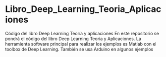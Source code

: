 # Libro_Deep_Learning_Teoria_Aplicaciones
Código del libro Deep Learning Teoría y aplicaciones
En este repositorio se pondrá el código del libro Deep Learning Teoria y Aplicaciones.
La herramienta software principal para realizar los ejemplos es Matlab con el toolbox de Deep Learning.
También se usa Arduino en algunos ejemplos

